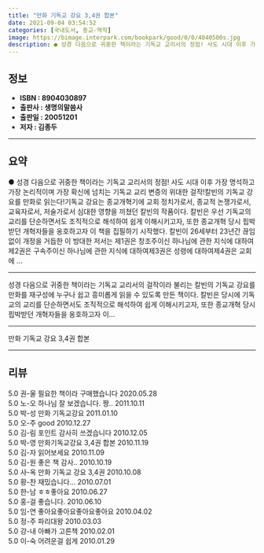 ```yaml
---
title: "만화 기독교 강요 3,4권 합본"
date: 2021-09-04 03:54:52
categories: [국내도서, 종교-역학]
image: https://bimage.interpark.com/bookpark/good/0/0/4040500s.jpg
description: ● 성경 다음으로 귀중한 책이라는 기독교 교리서의 정점! 사도 시대 이후 가장 명석하고 가장 논리적이며 가장 확신에 넘치는 기독교 교리 변증의 위대한 걸작!칼빈의 기독교 강요를 만화로 읽는다!기독교 강요는 종교개혁기에 교회 정치가로서, 종교적 논쟁가로서, 교육자로서, 저술가로서 심대한
---
```


## **정보**

- **ISBN : 8904030897**
- **출판사 : 생명의말씀사**
- **출판일 : 20051201**
- **저자 : 김종두**

------



## **요약**

●  성경 다음으로 귀중한 책이라는 기독교 교리서의 정점! 사도 시대 이후 가장 명석하고 가장 논리적이며 가장 확신에 넘치는 기독교 교리 변증의 위대한 걸작!칼빈의 기독교 강요를 만화로 읽는다!기독교 강요는 종교개혁기에 교회 정치가로서, 종교적 논쟁가로서, 교육자로서, 저술가로서 심대한 영향을 끼쳤던 칼빈의 작품이다. 칼빈은 우선 기독교의 교리를 단순하면서도 조직적으로 해석하여 쉽게 이해시키고자, 또한 종교개혁 당시 핍박받던 개혁자들을 옹호하고자 이 책을 집필하기 시작했다. 칼빈이 26세부터 23년간 끊임없이 개정을 거듭한 이 방대한 저서는 제1권은 창조주이신 하나님에 관한 지식에 대하여제2권은 구속주이신 하나님에 관한 지식에 대하여제3권은 성령에 대하여제4권은 교회에 ...

------

성경 다음으로 귀중한 책이라는 기독교 교리서의 걸작이라 불리는 칼빈의 기독교 강요를 만화를 재구성에 누구나 쉽고 흥미롭게 읽을 수 있도록 만든 책이다. 칼빈은 당시에 기독교의 교리를 단순하면서도 조직적으로 해석하여 쉽게 이해시키고자, 또한 종교개혁 당시 핍박받던 개혁자들을 옹호하고자 이... 

------


만화 기독교 강요 3,4권 합본 

------


## **리뷰** 

5.0 권-울 필요한 책이라 구매했습니다 2020.05.28 <br/>5.0 노-오 하나님 잘 보겠습니다. 짱.. 2011.10.11 <br/>5.0 박-성 만화 기독교강요 2011.01.10 <br/>5.0 오-주 good 2010.12.27 <br/>5.0 김-림 포인트 감사히 쓰겠습니다 2010.12.05 <br/>5.0 박-영 만화기독교강요 3,4권 합본 2010.11.19 <br/>5.0 김-자 읽어보세요 2010.11.09 <br/>5.0 김-원 좋은 책 감사.. 2010.10.19 <br/>5.0 사-옥 만화 기독교 강요 3,4권 2010.10.08 <br/>5.0 황-찬 재밌습니다... 2010.07.01 <br/>5.0 한-남 ㅎㅎ좋아요 2010.06.27 <br/>5.0 홍-걸 좋습니다. 2010.06.10 <br/>5.0 임-연 좋아요좋아요좋아요좋아요 2010.04.02 <br/>5.0 정-주 파리대왕 2010.03.03 <br/>5.0 강-내 아빠가 고른책 2010.02.01 <br/>5.0 이-숙 어려운걸 쉽게 2010.01.29 <br/>